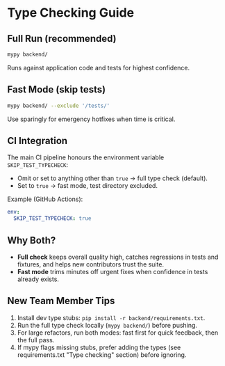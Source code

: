 ﻿# Type Checking Guide

## Full Run (recommended)
```bash
mypy backend/
```
Runs against application code and tests for highest confidence.

## Fast Mode (skip tests)
```bash
mypy backend/ --exclude '/tests/'
```
Use sparingly for emergency hotfixes when time is critical.

## CI Integration
The main CI pipeline honours the environment variable `SKIP_TEST_TYPECHECK`:

- Omit or set to anything other than `true` → full type check (default).
- Set to `true` → fast mode, test directory excluded.

Example (GitHub Actions):
```yaml
env:
  SKIP_TEST_TYPECHECK: true
```

## Why Both?
- **Full check** keeps overall quality high, catches regressions in tests and fixtures, and helps new contributors trust the suite.
- **Fast mode** trims minutes off urgent fixes when confidence in tests already exists.

## New Team Member Tips
1. Install dev type stubs: `pip install -r backend/requirements.txt`.
2. Run the full type check locally (`mypy backend/`) before pushing.
3. For large refactors, run both modes: fast first for quick feedback, then the full pass.
4. If mypy flags missing stubs, prefer adding the types (see requirements.txt "Type checking" section) before ignoring.
